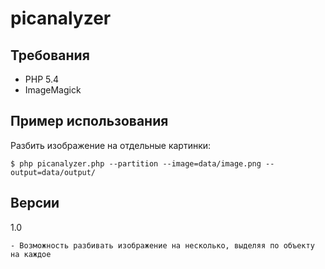 picanalyzer
===========

Требования
----------
- PHP 5.4
- ImageMagick

Пример использования
--------------------
Разбить изображение на отдельные картинки:

    $ php picanalyzer.php --partition --image=data/image.png --output=data/output/

Версии
------
1.0

    - Возможность разбивать изображение на несколько, выделяя по объекту на каждое